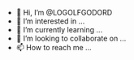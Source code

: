 - 👋 Hi, I’m @LOGOLFGODORD
- 👀 I’m interested in ...
- 🌱 I’m currently learning ...
- 💞️ I’m looking to collaborate on ...
- 📫 How to reach me ...

<!---
LOGOLFGODORD/LOGOLFGODORD is a ✨ special ✨ repository because its `README.md` (this file) appears on your GitHub profile.
You can click the Preview link to take a look at your changes.
--->
